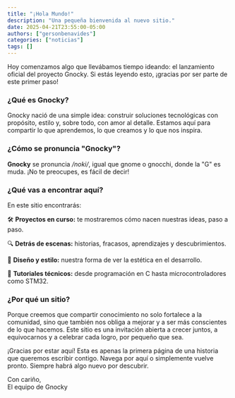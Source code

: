 ```yaml
---
title: "¡Hola Mundo!"
description: "Una pequeña bienvenida al nuevo sitio."
date: 2025-04-21T23:55:00-05:00
authors: ["gersonbenavides"]
categories: ["noticias"]
tags: []
---
```


Hoy comenzamos algo que llevábamos tiempo ideando: el lanzamiento oficial del proyecto Gnocky. Si estás leyendo esto, ¡gracias por ser parte de este primer paso!

### ¿Qué es Gnocky?
Gnocky nació de una simple idea: construir soluciones tecnológicas con propósito, estilo y, sobre todo, con amor al detalle. Estamos aquí para compartir lo que aprendemos, lo que creamos y lo que nos inspira.

### ¿Cómo se pronuncia "Gnocky"?

**Gnocky** se pronuncia */noki/*, igual que gnome o gnocchi, donde la "G" es muda. ¡No te preocupes, es fácil de decir!

### ¿Qué vas a encontrar aquí?
En este sitio encontrarás:

🛠️ **Proyectos en curso:** te mostraremos cómo nacen nuestras ideas, paso a paso.

🔍 **Detrás de escenas:** historias, fracasos, aprendizajes y descubrimientos.

🎨 **Diseño y estilo:** nuestra forma de ver la estética en el desarrollo.

📘 **Tutoriales técnicos:** desde programación en C hasta microcontroladores como STM32.

### ¿Por qué un sitio?
Porque creemos que compartir conocimiento no solo fortalece a la comunidad, sino que también nos obliga a mejorar y a ser más conscientes de lo que hacemos. Este sitio es una invitación abierta a crecer juntos, a equivocarnos y a celebrar cada logro, por pequeño que sea.

¡Gracias por estar aquí!
Esta es apenas la primera página de una historia que queremos escribir contigo.
Navega por aquí o simplemente vuelve pronto. Siempre habrá algo nuevo por descubrir.

Con cariño,  
El equipo de Gnocky